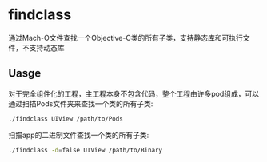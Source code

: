 # findclass

通过Mach-O文件查找一个Objective-C类的所有子类，支持静态库和可执行文件，不支持动态库

## Uasge

对于完全组件化的工程，主工程本身不包含代码，整个工程由许多pod组成，可以通过扫描Pods文件夹来查找一个类的所有子类:  

```bash
./findclass UIView /path/to/Pods
```

扫描app的二进制文件查找一个类的所有子类:  
```bash
./findclass -d=false UIView /path/to/Binary
```